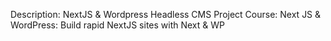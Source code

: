 Description: NextJS & Wordpress Headless CMS Project
Course: Next JS & WordPress: Build rapid NextJS sites with Next & WP

